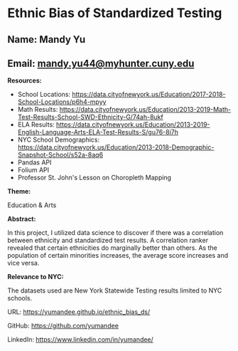 # Ethnic Bias of Standardized Testing

## Name: Mandy Yu

## Email: mandy.yu44@myhunter.cuny.edu

**Resources:** 

- School Locations: https://data.cityofnewyork.us/Education/2017-2018-School-Locations/p6h4-mpyy
- Math Results: https://data.cityofnewyork.us/Education/2013-2019-Math-Test-Results-School-SWD-Ethnicity-G/74ah-8ukf
- ELA Results: https://data.cityofnewyork.us/Education/2013-2019-English-Language-Arts-ELA-Test-Results-S/gu76-8i7h
- NYC School Demographics: https://data.cityofnewyork.us/Education/2013-2018-Demographic-Snapshot-School/s52a-8aq6
- Pandas API
- Folium API
- Professor St. John's Lesson on Choropleth Mapping

**Theme:**

Education & Arts

**Abstract:**

In this project, I utilized data science to discover if there was a correlation between ethnicity and standardized test results. 
A correlation ranker revealed that certain ethnicities do marginally better than others. As the population of certain minorities increases, the average score increases and vice versa.

**Relevance to NYC:**

The datasets used are New York Statewide Testing results limited to NYC schools.

URL: https://yumandee.github.io/ethnic_bias_ds/

GitHub: https://github.com/yumandee

LinkedIn: https://www.linkedin.com/in/yumandee/
